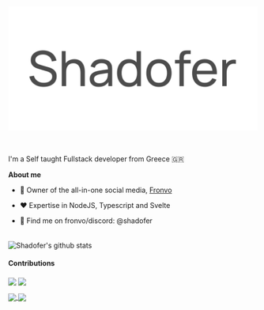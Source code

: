 <a href='https://shadofer.com'>
    <p align='center'>
        <picture>
            <source media="(prefers-color-scheme: dark)" srcset="https://raw.githubusercontent.com/Shadofer/Shadofer/main/.github/assets/shadofer-banner-white.svg">
            <img alt="Shadofer logo" src="https://raw.githubusercontent.com/Shadofer/Shadofer/main/.github/assets/shadofer-banner-dark.svg">
        </picture>
    </p>
</a>

<div>

<br />

I'm a Self taught Fullstack developer from Greece 🇬🇷

**About me**

- 💎 Owner of the all-in-one social media, [Fronvo](https://github.com/Fronvo)

- ❤️ Expertise in NodeJS, Typescript and Svelte

- 💬 Find me on fronvo/discord: @shadofer

</br>

<img align="center" src="https://github-readme-stats.vercel.app/api?username=shadofer&show_icons=true&include_all_commits=true&hide_border=true" alt="Shadofer's github stats" />

<br />

#### Contributions

<a href='https://github.com/shiryel/saos'><img align="center" src="https://github-readme-stats.vercel.app/api/pin/?username=shiryel&repo=saos" /></a> <a href='https://github.com/pincer-org/pincer'><img align="center" src="https://github-readme-stats.vercel.app/api/pin/?username=pincer-org&repo=pincer" /> </a>

<a href='https://github.com/linuxmint/mintwelcome'><img align="center" src="https://github-readme-stats.vercel.app/api/pin/?username=linuxmint&repo=mintwelcome" /> </a> <a href='https://github.com/dogegarden/dogehouse.py'><img align="center" src="https://github-readme-stats.vercel.app/api/pin/?username=dogegarden&repo=dogehouse.py" /> </a>

<br />
<br />
